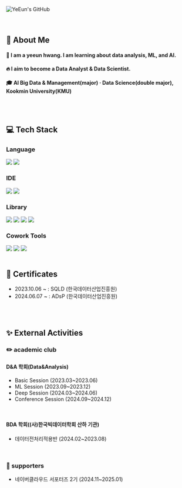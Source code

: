 <div class="header">
      <img src="https://capsule-render.vercel.app/api?type=transparent&fontColor=F5C0CA&text=YeEun's%20GitHub%20&height=150&fontSize=60&descAlignY=75&descAlign=60" alt="YeEun's GitHub">
    </div>
  <br/>
  <br/>

<div>
  <!--Body-->
  
  ## 👀 About Me
  #### :raising_hand: I am a yeeun hwang. I am learning about data analysis, ML, and AI.<br/>
  #### :fire: I aim to become a  Data Analyst & Data Scientist.<br/>
  #### :mortar_board: AI Big Data & Management(major) · Data Science(double major), Kookmin University(KMU)
  <br/>
  <br/>
  
  ## :computer: Tech Stack
  ### Language
  <!--Python-->
  <img src="https://img.shields.io/badge/Python-3776AB?style=flat-square&logo=Python&logoColor=white"/>
  <!--MySQL-->
  <img src="https://img.shields.io/badge/MySQL-4479A1?style=flat-square&logo=MySQL&logoColor=white"/>
  <br/>

  ### IDE
  <!--Jupyter-->
  <img src="https://img.shields.io/badge/Jupyter-F37626?style=flat-square&logo=jupyter&logoColor=white"/>
  <!--VScode-->
  <img src="https://img.shields.io/badge/VScode-009FD9?style=flat-square&logo=VScode&logoColor=white"/>
   <br/>
  
  ### Library
  <!--PyTorch-->
  <img src="https://img.shields.io/badge/PyTorch-EE4C2C?style=flat-square&logo=PyTorch&logoColor=white"/>
  <!--Selenium-->
  <img src="https://img.shields.io/badge/Selenium-43B02A?style=flat-square&logo=Selenium&logoColor=white"/>
  <!--Numpy-->
  <img src="https://img.shields.io/badge/Numpy-013243?style=flat-square&logo=Numpy&logoColor=white"/>
  <!--Pandas-->
  <img src="https://img.shields.io/badge/Pandas-150458?style=flat-square&logo=Pandas&logoColor=white"/>
  <br/>

  ### Cowork Tools
  <!--Notion-->
  <img src="https://img.shields.io/badge/Notion-000000?style=flat-square&logo=Notion&logoColor=white"/>
  <!--GitHub-->
  <img src="https://img.shields.io/badge/GitHub-181717?style=flat-square&logo=GitHub&logoColor=white"/>
  <!--Slack-->
  <img src="https://img.shields.io/badge/Slack-4A154B?style=flat-square&logo=Slack&logoColor=white"/>
  <br/>
  <br/>

  ## :scroll: Certificates
  - 2023.10.06 ~ : SQLD (한국데이터산업진흥원)
  - 2024.06.07 ~ : ADsP (한국데이터산업진흥원)
  <br/>
  <br/>

  ## :sparkles: External Activities
  ### :pencil2: academic club
  #### D&A 학회(Data&Analysis)
  - Basic Session (2023.03~2023.06)
  - ML Session (2023.09~2023.12)
  - Deep Session (2024.03~2024.06)
  - Conference Session (2024.09~2024.12)
  <br/>

  #### BDA 학회((사)한국빅데이터학회 산하 기관)
  - 데이터전처리적용반 (2024.02~2023.08)
  <br/>

  ### :information_desk_person: supporters
  - 네이버클라우드 서포터즈 2기 (2024.11~2025.01)
  <br/>
  
</div>

<!--
**Jiyu-Kim/Jiyu-Kim** is a ✨ _special_ ✨ repository because its `README.md` (this file) appears on your GitHub profile.

Here are some ideas to get you started:
- Hi there 👋
- 🔭 I’m currently working on ...
- 🌱 I’m currently learning ...
- 👯 I’m looking to collaborate on ...
- 🤔 I’m looking for help with ...
- 💬 Ask me about ...
- 📫 How to reach me: ...
- 😄 Pronouns: ...
- ⚡ Fun fact: ...
-->
